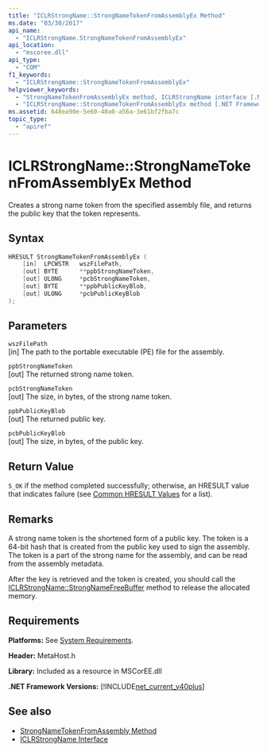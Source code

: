 ```yaml
---
title: "ICLRStrongName::StrongNameTokenFromAssemblyEx Method"
ms.date: "03/30/2017"
api_name: 
  - "ICLRStrongName.StrongNameTokenFromAssemblyEx"
api_location: 
  - "mscoree.dll"
api_type: 
  - "COM"
f1_keywords: 
  - "ICLRStrongName::StrongNameTokenFromAssemblyEx"
helpviewer_keywords: 
  - "StrongNameTokenFromAssemblyEx method, ICLRStrongName interface [.NET Framework hosting]"
  - "ICLRStrongName::StrongNameTokenFromAssemblyEx method [.NET Framework hosting]"
ms.assetid: 648ea90e-5e60-40a0-a56a-3e61bf2fba7c
topic_type: 
  - "apiref"
---
```

# ICLRStrongName::StrongNameTokenFromAssemblyEx Method
Creates a strong name token from the specified assembly file, and returns the public key that the token represents.  
  
## Syntax  
  
```cpp  
HRESULT StrongNameTokenFromAssemblyEx (  
    [in]  LPCWSTR   wszFilePath,  
    [out] BYTE      **ppbStrongNameToken,  
    [out] ULONG     *pcbStrongNameToken,  
    [out] BYTE      **ppbPublicKeyBlob,  
    [out] ULONG     *pcbPublicKeyBlob  
);  
```  
  
## Parameters  
 `wszFilePath`  
 [in] The path to the portable executable (PE) file for the assembly.  
  
 `ppbStrongNameToken`  
 [out] The returned strong name token.  
  
 `pcbStrongNameToken`  
 [out] The size, in bytes, of the strong name token.  
  
 `ppbPublicKeyBlob`  
 [out] The returned public key.  
  
 `pcbPublicKeyBlob`  
 [out] The size, in bytes, of the public key.  
  
## Return Value  
 `S_OK` if the method completed successfully; otherwise, an HRESULT value that indicates failure (see [Common HRESULT Values](/windows/win32/seccrypto/common-hresult-values) for a list).  
  
## Remarks  
 A strong name token is the shortened form of a public key. The token is a 64-bit hash that is created from the public key used to sign the assembly. The token is a part of the strong name for the assembly, and can be read from the assembly metadata.  
  
 After the key is retrieved and the token is created, you should call the [ICLRStrongName::StrongNameFreeBuffer](iclrstrongname-strongnamefreebuffer-method.md) method to release the allocated memory.  
  
## Requirements  
 **Platforms:** See [System Requirements](../../get-started/system-requirements.md).  
  
 **Header:** MetaHost.h  
  
 **Library:** Included as a resource in MSCorEE.dll  
  
 **.NET Framework Versions:** [!INCLUDE[net_current_v40plus](../../../../includes/net-current-v40plus-md.md)]  
  
## See also

- [StrongNameTokenFromAssembly Method](iclrstrongname-strongnametokenfromassembly-method.md)
- [ICLRStrongName Interface](iclrstrongname-interface.md)
